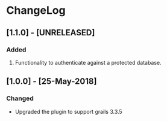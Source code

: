 # ChangeLog

## [1.1.0] - [UNRELEASED]

### Added
1. Functionality to authenticate against a protected database.

## [1.0.0] - [25-May-2018]
### Changed
- Upgraded the plugin to support grails 3.3.5
